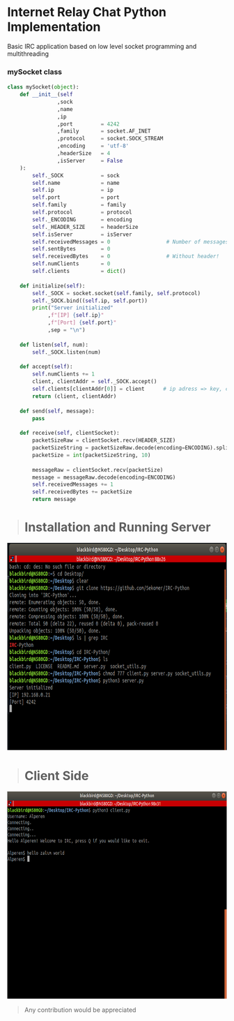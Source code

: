 # Internet Relay Chat Python Implementation 


Basic IRC application based on low level socket programming and multithreading  
  
### mySocket class
```python
class mySocket(object):
    def __init__(self 
                ,sock
                ,name 
                ,ip
                ,port         = 4242
                ,family       = socket.AF_INET
                ,protocol     = socket.SOCK_STREAM
                ,encoding     = 'utf-8'
                ,headerSize   = 4 
                ,isServer     = False
    ):                         
        self._SOCK            = sock
        self.name             = name
        self.ip               = ip 
        self.port             = port
        self.family           = family
        self.protocol         = protocol
        self._ENCODING        = encoding
        self._HEADER_SIZE     = headerSize
        self.isServer         = isServer
        self.receivedMessages = 0                  # Number of messages
        self.sentBytes        = 0
        self.receivedBytes    = 0                  # Without header!
        self.numClients       = 0
        self.clients          = dict()

    def initialize(self):
        self._SOCK = socket.socket(self.family, self.protocol)
        self._SOCK.bind((self.ip, self.port))
        print("Server initialized"
             ,f"[IP] {self.ip}"
             ,f"[Port] {self.port}"
             ,sep = "\n")
        
    def listen(self, num):    
        self._SOCK.listen(num)

    def accept(self):
        self.numClients += 1
        client, clientAddr = self._SOCK.accept()
        self.clients[clientAddr[0]] = client      # ip adress => key, client socket => value
        return (client, clientAddr)

    def send(self, message):
        pass
    
    def receive(self, clientSocket):
        packetSizeRaw = clientSocket.recv(HEADER_SIZE)
        packetSizeString = packetSizeRaw.decode(encoding=ENCODING).split()[0]
        packetSize = int(packetSizeString, 10)
        
        messageRaw = clientSocket.recv(packetSize)
        message = messageRaw.decode(encoding=ENCODING)
        self.receivedMessages += 1
        self.receivedBytes += packetSize
        return message
```
  
> # Installation and Running Server
<img src="./img/0.png" width="700" height="475" />

># Client Side  
<img src="./img/2.png" width="700" height="475" />


> Any contribution would be appreciated
